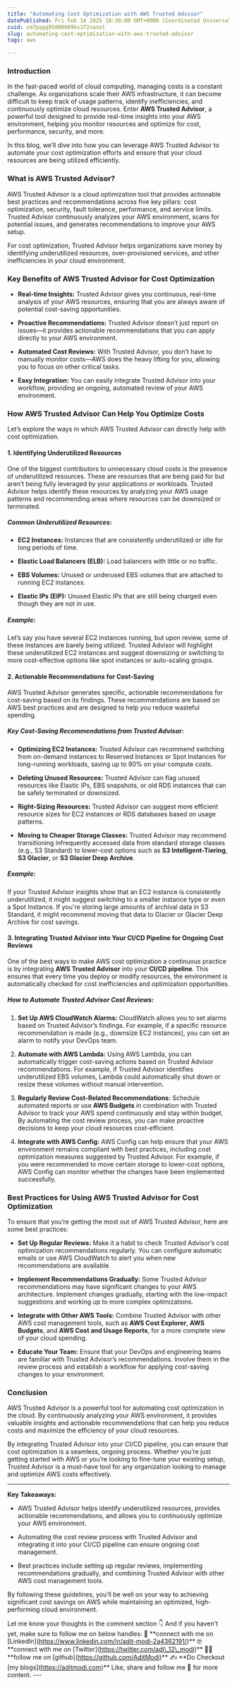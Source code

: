 ```yaml
---
title: "Automating Cost Optimization with AWS Trusted Advisor"
datePublished: Fri Feb 14 2025 18:30:00 GMT+0000 (Coordinated Universal Time)
cuid: cm7pqgq95000609ks172xanxt
slug: automating-cost-optimization-with-aws-trusted-advisor
tags: aws

---
```


### Introduction

In the fast-paced world of cloud computing, managing costs is a constant challenge. As organizations scale their AWS infrastructure, it can become difficult to keep track of usage patterns, identify inefficiencies, and continuously optimize cloud resources. Enter **AWS Trusted Advisor**, a powerful tool designed to provide real-time insights into your AWS environment, helping you monitor resources and optimize for cost, performance, security, and more.

In this blog, we’ll dive into how you can leverage AWS Trusted Advisor to automate your cost optimization efforts and ensure that your cloud resources are being utilized efficiently.

### What is AWS Trusted Advisor?

AWS Trusted Advisor is a cloud optimization tool that provides actionable best practices and recommendations across five key pillars: cost optimization, security, fault tolerance, performance, and service limits. Trusted Advisor continuously analyzes your AWS environment, scans for potential issues, and generates recommendations to improve your AWS setup.

For cost optimization, Trusted Advisor helps organizations save money by identifying underutilized resources, over-provisioned services, and other inefficiencies in your cloud environment.

### Key Benefits of AWS Trusted Advisor for Cost Optimization

* **Real-time Insights:** Trusted Advisor gives you continuous, real-time analysis of your AWS resources, ensuring that you are always aware of potential cost-saving opportunities.
    
* **Proactive Recommendations:** Trusted Advisor doesn’t just report on issues—it provides actionable recommendations that you can apply directly to your AWS environment.
    
* **Automated Cost Reviews:** With Trusted Advisor, you don’t have to manually monitor costs—AWS does the heavy lifting for you, allowing you to focus on other critical tasks.
    
* **Easy Integration:** You can easily integrate Trusted Advisor into your workflow, providing an ongoing, automated review of your AWS environment.
    

### How AWS Trusted Advisor Can Help You Optimize Costs

Let’s explore the ways in which AWS Trusted Advisor can directly help with cost optimization.

#### 1\. **Identifying Underutilized Resources**

One of the biggest contributors to unnecessary cloud costs is the presence of underutilized resources. These are resources that are being paid for but aren’t being fully leveraged by your applications or workloads. Trusted Advisor helps identify these resources by analyzing your AWS usage patterns and recommending areas where resources can be downsized or terminated.

##### Common Underutilized Resources:

* **EC2 Instances:** Instances that are consistently underutilized or idle for long periods of time.
    
* **Elastic Load Balancers (ELB):** Load balancers with little or no traffic.
    
* **EBS Volumes:** Unused or underused EBS volumes that are attached to running EC2 instances.
    
* **Elastic IPs (EIP):** Unused Elastic IPs that are still being charged even though they are not in use.
    

##### Example:

Let’s say you have several EC2 instances running, but upon review, some of these instances are barely being utilized. Trusted Advisor will highlight these underutilized EC2 instances and suggest downsizing or switching to more cost-effective options like spot instances or auto-scaling groups.

#### 2\. **Actionable Recommendations for Cost-Saving**

AWS Trusted Advisor generates specific, actionable recommendations for cost-saving based on its findings. These recommendations are based on AWS best practices and are designed to help you reduce wasteful spending.

##### Key Cost-Saving Recommendations from Trusted Advisor:

* **Optimizing EC2 Instances:** Trusted Advisor can recommend switching from on-demand instances to Reserved Instances or Spot Instances for long-running workloads, saving up to 90% on your compute costs.
    
* **Deleting Unused Resources:** Trusted Advisor can flag unused resources like Elastic IPs, EBS snapshots, or old RDS instances that can be safely terminated or downsized.
    
* **Right-Sizing Resources:** Trusted Advisor can suggest more efficient resource sizes for EC2 instances or RDS databases based on usage patterns.
    
* **Moving to Cheaper Storage Classes:** Trusted Advisor may recommend transitioning infrequently accessed data from standard storage classes (e.g., S3 Standard) to lower-cost options such as **S3 Intelligent-Tiering**, **S3 Glacier**, or **S3 Glacier Deep Archive**.
    

##### Example:

If your Trusted Advisor insights show that an EC2 instance is consistently underutilized, it might suggest switching to a smaller instance type or even a Spot Instance. If you're storing large amounts of archival data in S3 Standard, it might recommend moving that data to Glacier or Glacier Deep Archive for cost savings.

#### 3\. **Integrating Trusted Advisor into Your CI/CD Pipeline for Ongoing Cost Reviews**

One of the best ways to make AWS cost optimization a continuous practice is by integrating **AWS Trusted Advisor** into your **CI/CD pipeline**. This ensures that every time you deploy or modify resources, the environment is automatically checked for cost inefficiencies and optimization opportunities.

##### How to Automate Trusted Advisor Cost Reviews:

1. **Set Up AWS CloudWatch Alarms:** CloudWatch allows you to set alarms based on Trusted Advisor’s findings. For example, if a specific resource recommendation is made (e.g., downsize EC2 instances), you can set an alarm to notify your DevOps team.
    
2. **Automate with AWS Lambda:** Using AWS Lambda, you can automatically trigger cost-saving actions based on Trusted Advisor recommendations. For example, if Trusted Advisor identifies underutilized EBS volumes, Lambda could automatically shut down or resize these volumes without manual intervention.
    
3. **Regularly Review Cost-Related Recommendations:** Schedule automated reports or use **AWS Budgets** in combination with Trusted Advisor to track your AWS spend continuously and stay within budget. By automating the cost review process, you can make proactive decisions to keep your cloud resources cost-efficient.
    
4. **Integrate with AWS Config:** AWS Config can help ensure that your AWS environment remains compliant with best practices, including cost optimization measures suggested by Trusted Advisor. For example, if you were recommended to move certain storage to lower-cost options, AWS Config can monitor whether the changes have been implemented successfully.
    

### Best Practices for Using AWS Trusted Advisor for Cost Optimization

To ensure that you’re getting the most out of AWS Trusted Advisor, here are some best practices:

* **Set Up Regular Reviews:** Make it a habit to check Trusted Advisor’s cost optimization recommendations regularly. You can configure automatic emails or use AWS CloudWatch to alert you when new recommendations are available.
    
* **Implement Recommendations Gradually:** Some Trusted Advisor recommendations may have significant changes to your AWS architecture. Implement changes gradually, starting with the low-impact suggestions and working up to more complex optimizations.
    
* **Integrate with Other AWS Tools:** Combine Trusted Advisor with other AWS cost management tools, such as **AWS Cost Explorer**, **AWS Budgets**, and **AWS Cost and Usage Reports**, for a more complete view of your cloud spending.
    
* **Educate Your Team:** Ensure that your DevOps and engineering teams are familiar with Trusted Advisor’s recommendations. Involve them in the review process and establish a workflow for applying cost-saving changes to your environment.
    

### Conclusion

AWS Trusted Advisor is a powerful tool for automating cost optimization in the cloud. By continuously analyzing your AWS environment, it provides valuable insights and actionable recommendations that can help you reduce costs and maximize the efficiency of your cloud resources.

By integrating Trusted Advisor into your CI/CD pipeline, you can ensure that cost optimization is a seamless, ongoing process. Whether you’re just getting started with AWS or you’re looking to fine-tune your existing setup, Trusted Advisor is a must-have tool for any organization looking to manage and optimize AWS costs effectively.

---

**Key Takeaways:**

* AWS Trusted Advisor helps identify underutilized resources, provides actionable recommendations, and allows you to continuously optimize your AWS environment.
    
* Automating the cost review process with Trusted Advisor and integrating it into your CI/CD pipeline can ensure ongoing cost management.
    
* Best practices include setting up regular reviews, implementing recommendations gradually, and combining Trusted Advisor with other AWS cost management tools.
    

By following these guidelines, you’ll be well on your way to achieving significant cost savings on AWS while maintaining an optimized, high-performing cloud environment.

Let me know your thoughts in the comment section 👇 And if you haven't yet, make sure to follow me on below handles: 👋 \*\*connect with me on \[LinkedIn\](https://www.linkedin.com/in/adit-modi-2a4362191/)\*\* 🤓 \*\*connect with me on \[Twitter\](https://twitter.com/adi\_12\_modi)\*\* 🐱‍💻 \*\*follow me on \[github\](https://github.com/AditModi)\*\* ✍️ \*\*Do Checkout \[my blogs\](https://aditmodi.com)\*\* Like, share and follow me 🚀 for more content. ---
